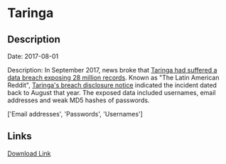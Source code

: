# Taringa

## Description

Date: 2017-08-01

Description:
In September 2017, news broke that <a href="https://thehackernews.com/2017/09/taringa-data-breach-hacking.html" target="_blank" rel="noopener">Taringa had suffered a data breach exposing 28 million records</a>. Known as &quot;The Latin American Reddit&quot;, <a href="https://www.taringa.net/posts/taringa/19972402/Un-mensaje-importante-sobre-la-seguridad-de-tu-cuenta.html" target="_blank" rel="noopener">Taringa's breach disclosure notice</a> indicated the incident dated back to August that year. The exposed data included usernames, email addresses and weak MD5 hashes of passwords.


['Email addresses', 'Passwords', 'Usernames']

## Links

[Download Link](https://link-to.net/1229997/558.6860538873271/dynamic/?r=dGFyaW5nYS5uZXQ=)